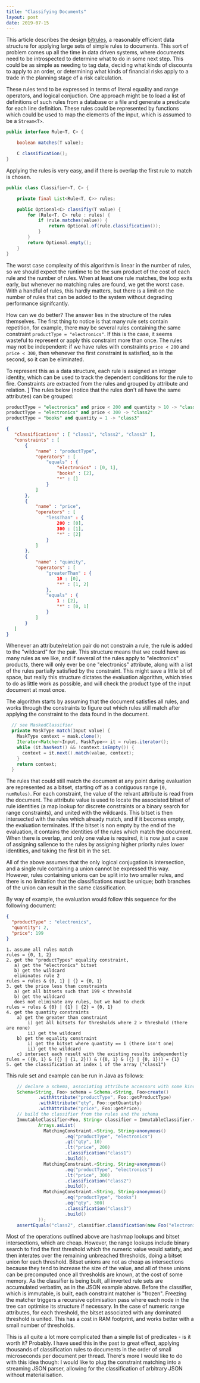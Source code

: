 ```yaml
---
title: "Classifying Documents"
layout: post
date: 2019-07-15
---
```


This article describes the design [bitrules](https://github.com/richardstartin/bitrules), a reasonably efficient data structure for applying large sets of simple rules to documents.
This sort of problem comes up all the time in data driven systems, where documents need to be introspected to determine what to do in some next step.
This could be as simple as needing to tag data, deciding what kinds of discounts to apply to an order, or determining what kinds of financial risks apply to a trade in the planning stage of a risk calculation.

These rules tend to be expressed in terms of literal equality and range operators, and logical conjuction.
One approach might be to load a list of definitions of such rules from a database or a file and generate a predicate for each line definition.
These rules could be represented by functions which could be used to map the elements of the input, which is assumed to be a `Stream<T>`.

```java
public interface Rule<T, C> {

    boolean matches(T value);

    C classification();
}
```

Applying the rules is very easy, and if there is overlap the first rule to match is chosen.

```java
public class Classifier<T, C> {

    private final List<Rule<T, C>> rules;

    public Optional<C> classifiy(T value) {
        for (Rule<T, C> rule : rules) {
            if (rule.matches(value)) {
                return Optional.of(rule.classification());
            }
        }
        return Optional.empty();
    }
}
```

The worst case complexity of this algorithm is linear in the number of rules, so we should expect the runtime to be the sum product of the cost of each rule and the number of rules.
When at least one rule matches, the loop exits early, but whenever no matching rules are found, we get the worst case.
With a handful of rules, this hardly matters, but there is a limit on the number of rules that can be added to the system without degrading performance signifcantly.

How can we do better?
The answer lies in the structure of the rules themselves.
The first thing to notice is that many rule sets contain repetition, for example, there may be several rules containing the same constraint `productType = "electronics"`.
If this is the case, it seems wasteful to represent or apply this constraint more than once.
The rules may not be independent: if we have rules with constraints `price < 200` and `price < 300`, then whenever the first constraint is satisfied, so is the second, so it can be eliminated.

To represent this as a data structure, each rule is assigned an integer identity, which can be used to track the dependent conditions for the rule to fire.
Constraints are extracted from the rules and grouped by attribute and relation. ]
The rules below (notice that the rules don't all have the same attributes) can be grouped:


 ```sql
 productType = "electronics" and price < 200 and quantity > 10 -> "class1"
 productType = "electronics" and price < 300 -> "class2"
 productType = "books" and quantity = 1 -> "class3"
 ```

 ```json
 {
    "classifications" : [ "class1", "class2", "class3" ],
    "constraints" : [
        {
            "name" : "productType",
            "operators" : [
                "equals" : {
                    "electronics" : [0, 1],
                    "books" : [2],
                    "*" : []
                }
            ]
        },
        {
            "name" : "price",
            "operators" : [
                "lessThan" : {
                    200 : [0],
                    300 : [1],
                    "*" : [2]
                }
            ]
        },
        {
            "name" : "quanity",
            "operators" : [
                "greaterThan" : {
                    10 : [0],
                    "*" : [1, 2]
                },
                "equals" : {
                    1 : [2],
                    "*" : [0, 1]
                }
            ]
        }
    ]
 }
 ```

Whenever an attribute/relation pair do not constrain a rule, the rule is added to the "wildcard" for the pair.
This structure means that we could have as many rules as we like, and if several of the rules apply to "electronics" products, there will only ever be one "electronics" attribute, along with a list of the rules partially satisfied by the constraint.
This might save a little bit of space, but really this structure dictates the evaluation algorithm, which tries to do as little work as possible, and will check the product type of the input document at most once.

The algorithm starts by assuming that the document satisfies all rules, and works through the constraints to figure out which rules still match after applying the constraint to the data found in the document.

```java
  // see MaskedClassifier
  private MaskType match(Input value) {
    MaskType context = mask.clone();
    Iterator<Matcher<Input, MaskType>> it = rules.iterator();
    while (it.hasNext() && !context.isEmpty()) {
      context = it.next().match(value, context);
    }
    return context;
  }

```

The rules that could still match the document at any point during evaluation are represented as a bitset, starting off as a contiguous range `[0, numRules)`. For each constraint, the value of the relvant attribute is read from the document.
The attribute value is used to locate the associated bitset of rule identities (a map lookup for discrete constraints or a binary search for range constraints), and united with the wildcards.
This bitset is then intersected with the rules which already match, and if it becomes empty, the evaluation terminates.
If the bitset is non empty by the end of the evaluation, it contains the identities of the rules which match the document.
When there is overlap, and only one value is required, it is now just a case of assigning salience to the rules by assigning higher priority rules lower identities, and taking the first bit in the set.

All of the above assumes that the only logical conjugation is intersection, and a single rule containing a union cannot be expressed this way.
However, rules containing unions can be split into two smaller rules, and there is no limitation that the classifications must be unique; both branches of the union can result in the same classification.

By way of example, the evaluation would follow this sequence for the following document:

```json
{
  "productType" : "electronics",
  "quantity": 2,
  "price": 199
}

```

```
1. assume all rules match
rules = {0, 1, 2}
2. get the "productTypes" equality constraint,
   a) get the "electronics" bitset
   b) get the wildcard
   eliminates rule 2
rules = rules & {0, 1} | {} = {0, 1}
3. get the price less than constraints
   a) get all bitsets such that 199 < threshold
   b) get the wildcard
   does not eliminate any rules, but we had to check
rules = rules & {0} | {1} | {2} = {0, 1}
4. get the quantity constraints
    a) get the greater than constraint
        i) get all bitsets for thresholds where 2 > threshold (there are none)
        ii) get the wildcard
    b) get the equality constraint
        i) get the bitset where quantity == 1 (there isn't one)
        ii) get the wildcard
    c) intersect each result with the existing results independently
rules = ({0, 1} & ({} | {1, 2})) & ({0, 1} & ({} | {0, 1})) = {1}
5. get the classification at index 1 of the array ("class1")
```

This rule set and example can be run in Java as follows:

```java
    // declare a schema, associating attribute accessors with some kind of key (a string here)
    Schema<String, Foo> schema = Schema.<String, Foo>create()
            .withAttribute("productType", Foo::getProductType)
            .withAttribute("qty", Foo::getQuantity)
            .withAttribute("price", Foo::getPrice);
    // build the classifier from the rules and the schema
    ImmutableClassifier<Foo, String> classifier = ImmutableClassifier.<String, Foo, String>builder(schema).build(
            Arrays.asList(
              MatchingConstraint.<String, String>anonymous()
                      .eq("productType", "electronics")
                      .gt("qty", 10)
                      .lt("price", 200)
                      .classification("class1")
                      .build(),
              MatchingConstraint.<String, String>anonymous()
                      .eq("productType", "electronics")
                      .lt("price", 300)
                      .classification("class2")
                      .build(),
              MatchingConstraint.<String, String>anonymous()
                      .eq("productType", "books")
                      .eq("qty", 300)
                      .classification("class3")
                      .build()
            ));
    assertEquals("class2", classifier.classification(new Foo("electronics", 2, 199)).orElse("none"));
```

Most of the operations outlined above are hashmap lookups and bitset intersections, which are cheap.
However, the range lookups include binary search to find the first threshold which the numeric value would satisfy, and then interates over the remaining unbreached thresholds, doing a bitset union for each threshold.
Bitset unions are not as cheap as intersections because they tend to increase the size of the value, and all of these unions can be precomputed once all thresholds are known, at the cost of some memory.
As the classifier is being built, all inverted rule sets are accumulated verbatim, as in the JSON example above. Before the classifier, which is immutable, is built, each constraint matcher is "frozen".
Freezing the matcher triggers a recursive optimisation pass where each node in the tree can optimise its structure if necessary.
In the case of numeric range attributes, for each threshold, the bitset associated with any dominated threshold is united.
This has a cost in RAM footprint, and works better with a small number of thresholds.

This is all quite a lot more complicated than a simple list of predicates - is it worth it? Probably.
I have used this in the past to great effect, applying thousands of classification rules to documents in the order of small microseconds per document per thread.
There's more I would like to do with this idea though: I would like to plug the constraint matching into a streaming JSON parser, allowing for the classification of arbitrary JSON without materialisation.






